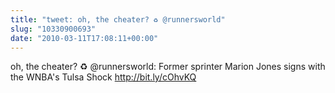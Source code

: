 ```yaml
---
title: "tweet: oh, the cheater? ♻ @runnersworld"
slug: "10330900693"
date: "2010-03-11T17:08:11+00:00"
---
```

oh, the cheater? ♻ @runnersworld: Former sprinter Marion Jones signs with the WNBA's Tulsa Shock http://bit.ly/cOhvKQ